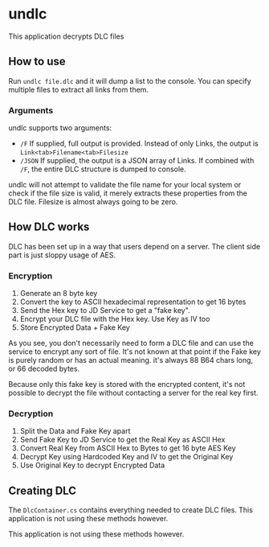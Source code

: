 # undlc

This application decrypts DLC files

## How to use

Run `undlc file.dlc` and it will dump a list to the console.
You can specify multiple files to extract all links from them.

### Arguments

undlc supports two arguments:

- `/F` If supplied, full output is provided. Instead of only Links, the output is `Link<tab>Filename<tab>Filesize`
- `/JSON` If supplied, the output is a JSON array of Links. If combined with `/F`, the entire DLC structure is dumped to console.

undlc will not attempt to validate the file name for your local system or check if the file size is valid,
it merely extracts these properties from the DLC file. Filesize is almost always going to be zero.

## How DLC works

DLC has been set up in a way that users depend on a server.
The client side part is just sloppy usage of AES.

### Encryption

1. Generate an 8 byte key
2. Convert the key to ASCII hexadecimal representation to get 16 bytes
3. Send the Hex key to JD Service to get a "fake key".
4. Encrypt your DLC file with the Hex key. Use Key as IV too
5. Store Encrypted Data + Fake Key

As you see, you don't necessarily need to form a DLC file and can use the service to encrypt any sort of file.
It's not known at that point if the Fake key is purely random or has an actual meaning.
it's always 88 B64 chars long, or 66 decoded bytes.

Because only this fake key is stored with the encrypted content,
it's not possible to decrypt the file without contacting a server for the real key first.

### Decryption

1. Split the Data and Fake Key apart
2. Send Fake Key to JD Service to get the Real Key as ASCII Hex
3. Convert Real Key from ASCII Hex to Bytes to get 16 byte AES Key
4. Decrypt Key using Hardcoded Key and IV to get the Original Key
5. Use Original Key to decrypt Encrypted Data

## Creating DLC

The `DlcContainer.cs` contains everything needed to create DLC files.
This application is not using these methods however.

This application is not using these methods however.